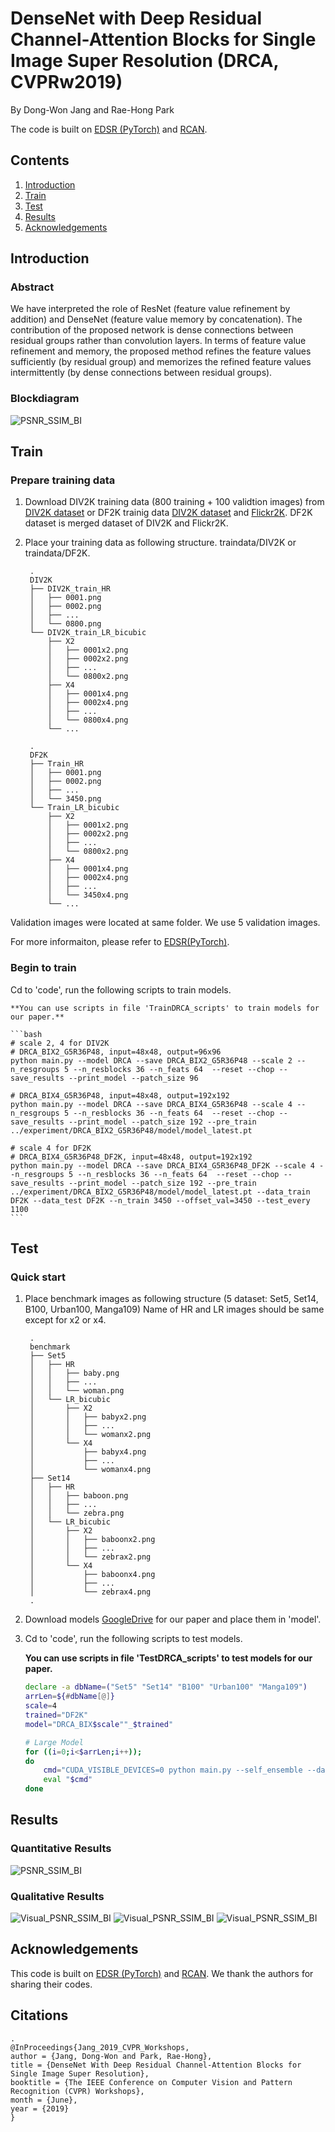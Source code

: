 # DenseNet with Deep Residual Channel-Attention Blocks for Single Image Super Resolution (DRCA, CVPRw2019)
By Dong-Won Jang and Rae-Hong Park

The code is built on [EDSR (PyTorch)](https://github.com/thstkdgus35/EDSR-PyTorch) and [RCAN](https://github.com/yulunzhang/RCAN).

## Contents
1. [Introduction](#introduction)
2. [Train](#train)
3. [Test](#test)
4. [Results](#results)
5. [Acknowledgements](#acknowledgements)

## Introduction
### Abstract 

 We have interpreted the role of ResNet (feature value refinement by addition) and DenseNet (feature value memory by concatenation). The contribution of the proposed network is dense connections between residual groups rather than convolution layers. In terms of feature value refinement and memory, the proposed method refines the feature values sufficiently (by residual group) and memorizes the refined feature values intermittently (by dense connections between residual groups).

### Blockdiagram 
![PSNR_SSIM_BI](/Figs/blockdiagram.png)

## Train
### Prepare training data 

1. Download DIV2K training data (800 training + 100 validtion images) from [DIV2K dataset](https://data.vision.ee.ethz.ch/cvl/DIV2K/) or DF2K trainig data [DIV2K dataset](https://data.vision.ee.ethz.ch/cvl/DIV2K/) and [Flickr2K](http://cv.snu.ac.kr/research/EDSR/Flickr2K.tar). DF2K dataset is merged dataset of DIV2K and Flickr2K.

2. Place your training data as following structure.
traindata/DIV2K or traindata/DF2K.

        .
        DIV2K
        ├── DIV2K_train_HR                   
        │   ├── 0001.png          
        │   ├── 0002.png         
        │   ├── ...
        │   └── 0800.png
        └── DIV2K_train_LR_bicubic               
            ├── X2
            │   ├── 0001x2.png
            │   ├── 0002x2.png
            │   ├── ...
            │   └── 0800x2.png
            ├── X4        
            │   ├── 0001x4.png
            │   ├── 0002x4.png
            │   ├── ...
            │   └── 0800x4.png
            └── ...   

        .
        DF2K
        ├── Train_HR                   
        │   ├── 0001.png          
        │   ├── 0002.png         
        │   ├── ...
        │   └── 3450.png
        └── Train_LR_bicubic               
            ├── X2
            │   ├── 0001x2.png
            │   ├── 0002x2.png
            │   ├── ...
            │   └── 0800x2.png
            ├── X4        
            │   ├── 0001x4.png
            │   ├── 0002x4.png
            │   ├── ...
            │   └── 3450x4.png
            └── ...   
  
Validation images were located at same folder. We use 5 validation images.

For more informaiton, please refer to [EDSR(PyTorch)](https://github.com/thstkdgus35/EDSR-PyTorch).

### Begin to train

Cd to 'code', run the following scripts to train models.

    **You can use scripts in file 'TrainDRCA_scripts' to train models for our paper.**

    ```bash
    # scale 2, 4 for DIV2K
    # DRCA_BIX2_G5R36P48, input=48x48, output=96x96
    python main.py --model DRCA --save DRCA_BIX2_G5R36P48 --scale 2 --n_resgroups 5 --n_resblocks 36 --n_feats 64  --reset --chop --save_results --print_model --patch_size 96

    # DRCA_BIX4_G5R36P48, input=48x48, output=192x192
    python main.py --model DRCA --save DRCA_BIX4_G5R36P48 --scale 4 --n_resgroups 5 --n_resblocks 36 --n_feats 64  --reset --chop --save_results --print_model --patch_size 192 --pre_train ../experiment/DRCA_BIX2_G5R36P48/model/model_latest.pt

    # scale 4 for DF2K
    # DRCA_BIX4_G5R36P48_DF2K, input=48x48, output=192x192
    python main.py --model DRCA --save DRCA_BIX4_G5R36P48_DF2K --scale 4 --n_resgroups 5 --n_resblocks 36 --n_feats 64  --reset --chop --save_results --print_model --patch_size 192 --pre_train ../experiment/DRCA_BIX2_G5R36P48/model/model_latest.pt --data_train DF2K --data_test DF2K --n_train 3450 --offset_val=3450 --test_every 1100
    ```

## Test
### Quick start
1. Place benchmark images as following structure (5 dataset: Set5, Set14, B100, Urban100, Manga109)
Name of HR and LR images should be same except for x2 or x4.

        .
        benchmark
        ├── Set5                   
        │   ├── HR
        │   │   ├── baby.png
        │   │   ├── ...
        │   │   └── woman.png
        │   └── LR_bicubic
        │       ├── X2
        │       │   ├── babyx2.png
        │       │   ├── ...
        │       │   └── womanx2.png
        │       └── X4
        │           ├── babyx4.png
        │           ├── ...
        │           └── womanx4.png
        ├── Set14                   
        │   ├── HR
        │   │   ├── baboon.png
        │   │   ├── ...
        │   │   └── zebra.png
        │   └── LR_bicubic
        │       ├── X2
        │       │   ├── baboonx2.png
        │       │   ├── ...
        │       │   └── zebrax2.png
        │       └── X4
        │           ├── baboonx4.png
        │           ├── ...
        │           └── zebrax4.png
        .
        
2. Download models [GoogleDrive](https://drive.google.com/open?id=15sNruC4Oi6I-trj-HNO5hZOjqPQ_Hhux) for our paper and place them in 'model'.

3. Cd to 'code', run the following scripts to test models.

    **You can use scripts in file 'TestDRCA_scripts' to test models for our paper.**
        
    ```bash
    declare -a dbName=("Set5" "Set14" "B100" "Urban100" "Manga109")
    arrLen=${#dbName[@]}
    scale=4
    trained="DF2K"
    model="DRCA_BIX$scale""_$trained"

    # Large Model
    for ((i=0;i<$arrLen;i++));
    do
        cmd="CUDA_VISIBLE_DEVICES=0 python main.py --self_ensemble --data_test ${dbName[$i]} --scale $scale --model DRCA --n_resgroups 5 --n_resblocks 36 --n_feats 64 --pre_train ../model/$model.pt --test_only --save_results --chop --save 'DRCA_Self_$trained/${dbName[$i]}/X$scale' --testpath ../benchmark"
        eval "$cmd"
    done
    ```

## Results
### Quantitative Results
![PSNR_SSIM_BI](/Figs/result.png)

### Qualitative Results
![Visual_PSNR_SSIM_BI](/Figs/Fig5.png)
![Visual_PSNR_SSIM_BI](/Figs/Fig6.png)
![Visual_PSNR_SSIM_BI](/Figs/Fig7.png)

## Acknowledgements
This code is built on [EDSR (PyTorch)](https://github.com/thstkdgus35/EDSR-PyTorch) and [RCAN](https://github.com/yulunzhang/RCAN). We thank the authors for sharing their codes.

## Citations

    .
    @InProceedings{Jang_2019_CVPR_Workshops,
    author = {Jang, Dong-Won and Park, Rae-Hong},
    title = {DenseNet With Deep Residual Channel-Attention Blocks for Single Image Super Resolution},
    booktitle = {The IEEE Conference on Computer Vision and Pattern Recognition (CVPR) Workshops},
    month = {June},
    year = {2019}
    }
    

